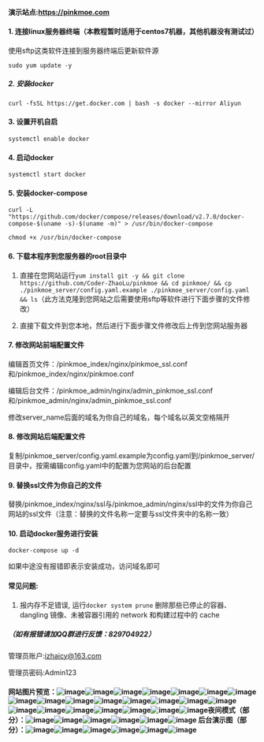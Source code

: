 #### 演示站点:https://pinkmoe.com

#### 1. 连接linux服务器终端（本教程暂时适用于centos7机器，其他机器没有测试过）

使用sftp这类软件连接到服务器终端后更新软件源

`sudo yum update -y`

##### 2. 安装docker

`curl -fsSL https://get.docker.com | bash -s docker --mirror Aliyun`

#### 3. 设置开机自启

`systemctl enable docker`

#### 4. 启动docker

`systemctl start docker`

#### 5. 安装docker-compose

`curl -L "https://github.com/docker/compose/releases/download/v2.7.0/docker-compose-$(uname -s)-$(uname -m)" > /usr/bin/docker-compose`

`chmod +x /usr/bin/docker-compose`

#### 6. 下载本程序到您服务器的root目录中

1. 直接在您网站运行`yum install git -y && git clone https://github.com/Coder-ZhaoLu/pinkmoe && cd pinkmoe/ && cp ./pinkmoe_server/config.yaml.example ./pinkmoe_server/config.yaml && ls`（此方法克隆到您网站之后需要使用sftp等软件进行下面步骤的文件修改）

2. 直接下载文件到您本地，然后进行下面步骤文件修改后上传到您网站服务器

#### 7. 修改网站前端配置文件

编辑首页文件：/pinkmoe_index/nginx/pinkmoe_ssl.conf和/pinkmoe_index/nginx/pinkmoe.conf

编辑后台文件：/pinkmoe_admin/nginx/admin_pinkmoe_ssl.conf和/pinkmoe_admin/nginx/admin_pinkmoe_ssl.conf

修改server_name后面的域名为你自己的域名，每个域名以英文空格隔开

#### 8. 修改网站后端配置文件

复制/pinkmoe_server/config.yaml.example为config.yaml到/pinkmoe_server/目录中，按需编辑config.yaml中的配置为您网站的后台配置

#### 9. 替换ssl文件为你自己的文件

替换/pinkmoe_index/nginx/ssl与/pinkmoe_admin/nginx/ssl中的文件为你自己网站的ssl文件（注意：替换的文件名称一定要与ssl文件夹中的名称一致）

#### 10. 启动docker服务进行安装

`docker-compose up -d`

如果中途没有报错即表示安装成功，访问域名即可

#### 常见问题:

1. 报内存不足错误, 运行`docker system prune` 删除那些已停止的容器、dangling 镜像、未被容器引用的 network 和构建过程中的 cache

##### （如有报错请加QQ群进行反馈：829704922）

管理员账户:izhaicy@163.com

管理员密码:Admin123

#### 网站图片预览：![image](https://github.com/Coder-ZhaoLu/pinkmoe/raw/pinkmoe-img/img1.png)![image](https://github.com/Coder-ZhaoLu/pinkmoe/raw/pinkmoe-img/img2.png)![image](https://github.com/Coder-ZhaoLu/pinkmoe/raw/pinkmoe-img/img3.png)![image](https://github.com/Coder-ZhaoLu/pinkmoe/raw/pinkmoe-img/img4.png)![image](https://github.com/Coder-ZhaoLu/pinkmoe/raw/pinkmoe-img/img5.png)![image](https://github.com/Coder-ZhaoLu/pinkmoe/raw/pinkmoe-img/img6.png)![image](https://github.com/Coder-ZhaoLu/pinkmoe/raw/pinkmoe-img/img7.png)![image](https://github.com/Coder-ZhaoLu/pinkmoe/raw/pinkmoe-img/img8.png)![image](https://github.com/Coder-ZhaoLu/pinkmoe/raw/pinkmoe-img/img9.png)![image](https://github.com/Coder-ZhaoLu/pinkmoe/raw/pinkmoe-img/img10.png)![image](https://github.com/Coder-ZhaoLu/pinkmoe/raw/pinkmoe-img/img11.png)![image](https://github.com/Coder-ZhaoLu/pinkmoe/raw/pinkmoe-img/img12.png)![image](https://github.com/Coder-ZhaoLu/pinkmoe/raw/pinkmoe-img/img13.png)![image](https://github.com/Coder-ZhaoLu/pinkmoe/raw/pinkmoe-img/img14.png)![image](https://github.com/Coder-ZhaoLu/pinkmoe/raw/pinkmoe-img/img15.png)![image](https://github.com/Coder-ZhaoLu/pinkmoe/raw/pinkmoe-img/img16.png)![image](https://github.com/Coder-ZhaoLu/pinkmoe/raw/pinkmoe-img/img17.png)![image](https://github.com/Coder-ZhaoLu/pinkmoe/raw/pinkmoe-img/img18.png)![image](https://github.com/Coder-ZhaoLu/pinkmoe/raw/pinkmoe-img/img19.png)![image](https://github.com/Coder-ZhaoLu/pinkmoe/raw/pinkmoe-img/img20.png)![image](https://github.com/Coder-ZhaoLu/pinkmoe/raw/pinkmoe-img/img21.png)![image](https://github.com/Coder-ZhaoLu/pinkmoe/raw/pinkmoe-img/img22.png)夜间模式（部分）：![image](https://github.com/Coder-ZhaoLu/pinkmoe/raw/pinkmoe-img/img23.png)![image](https://github.com/Coder-ZhaoLu/pinkmoe/raw/pinkmoe-img/img24.png)![image](https://github.com/Coder-ZhaoLu/pinkmoe/raw/pinkmoe-img/img25.png)![image](https://github.com/Coder-ZhaoLu/pinkmoe/raw/pinkmoe-img/img26.png)![image](https://github.com/Coder-ZhaoLu/pinkmoe/raw/pinkmoe-img/img27.png)![image](https://github.com/Coder-ZhaoLu/pinkmoe/raw/pinkmoe-img/img28.png)   后台演示图（部分）：![image](https://github.com/Coder-ZhaoLu/pinkmoe/raw/pinkmoe-img/img29.png)![image](https://github.com/Coder-ZhaoLu/pinkmoe/raw/pinkmoe-img/img30.png)![image](https://github.com/Coder-ZhaoLu/pinkmoe/raw/pinkmoe-img/img31.png)![image](https://github.com/Coder-ZhaoLu/pinkmoe/raw/pinkmoe-img/img32.png)![image](https://github.com/Coder-ZhaoLu/pinkmoe/raw/pinkmoe-img/img33.png)![image](https://github.com/Coder-ZhaoLu/pinkmoe/raw/pinkmoe-img/img34.png)
